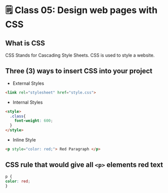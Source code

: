 # 🗒️ Class 05: Design web pages with CSS

## What is CSS

CSS Stands for Cascading Style Sheets. CSS is used to style a website.

## Three (3) ways to insert CSS into your project

* External Styles

``` html
<link rel="stylesheet" href="style.css">
```

* Internal Styles

``` html
<style>
  .class{
    font-weight: 600;
  }
</style>
```

* Inline Style

```html
<p style="color: red;"> Red Paragraph </p>
```

## CSS rule that would give all `<p>` elements red text

``` css
p {
color: red;
}
```
